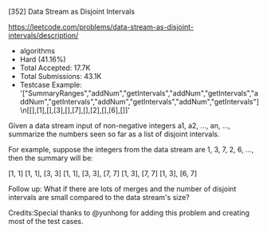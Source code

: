 [352] Data Stream as Disjoint Intervals  

https://leetcode.com/problems/data-stream-as-disjoint-intervals/description/

* algorithms
* Hard (41.16%)
* Total Accepted:    17.7K
* Total Submissions: 43.1K
* Testcase Example:  '["SummaryRanges","addNum","getIntervals","addNum","getIntervals","addNum","getIntervals","addNum","getIntervals","addNum","getIntervals"]\n[[],[1],[],[3],[],[7],[],[2],[],[6],[]]'

Given a data stream input of non-negative integers a1, a2, ..., an, ..., summarize the numbers seen so far as a list of disjoint intervals.

For example, suppose the integers from the data stream are 1, 3, 7, 2, 6, ..., then the summary will be:

[1, 1]
[1, 1], [3, 3]
[1, 1], [3, 3], [7, 7]
[1, 3], [7, 7]
[1, 3], [6, 7]


Follow up:
What if there are lots of merges and the number of disjoint intervals are small compared to the data stream's size?


Credits:Special thanks to @yunhong for adding this problem and creating most of the test cases.
